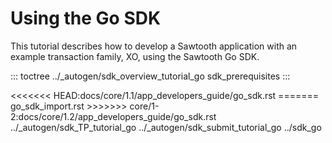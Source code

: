 # Using the Go SDK

This tutorial describes how to develop a Sawtooth application with an
example transaction family, XO, using the Sawtooth Go SDK.

::: toctree
../\_autogen/sdk_overview_tutorial_go sdk_prerequisites
:::

\<\<\<\<\<\<\< HEAD:docs/core/1.1/app_developers_guide/go_sdk.rst
======= go_sdk_import.rst \>\>\>\>\>\>\>
core/1-2:docs/core/1.2/app_developers_guide/go_sdk.rst
../\_autogen/sdk_TP_tutorial_go ../\_autogen/sdk_submit_tutorial_go
../sdk_go

<!--
  Licensed under Creative Commons Attribution 4.0 International License
  https://creativecommons.org/licenses/by/4.0/
-->
